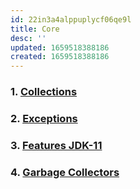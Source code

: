 ```yaml
---
id: 22in3a4alppuplycf06qe9l
title: Core
desc: ''
updated: 1659518388186
created: 1659518388186
---
```


### 1. [Collections](java.core.collections.md)
### 2. [Exceptions](java.core.exceptions.md)
### 3. [Features JDK-11](java.core.features-jdk11.md)
### 4. [Garbage Collectors](java.core.gc.md)
